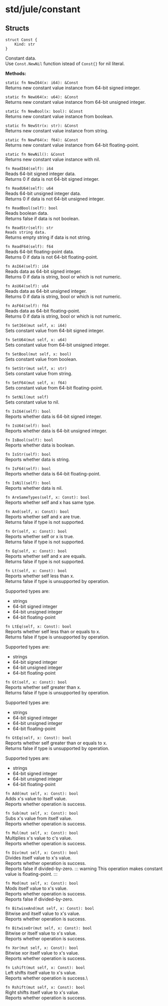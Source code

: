 # std/jule/constant

## Structs
```jule
struct Const {
    Kind: str
}
```
Constant data.\
Use `Const.NewNil` function istead of `Const{}` for nil literal.

**Methods:**

`static fn NewI64(x: i64): &Const`\
Returns new constant value instance from 64-bit signed integer.

`static fn NewU64(x: u64): &Const`\
Returns new constant value instance from 64-bit unsigned integer.

`static fn NewBool(x: bool): &Const`\
Returns new constant value instance from boolean.

`static fn NewStr(x: str): &Const`\
Returns new constant value instance from string.

`static fn NewF64(x: f64): &Const`\
Returns new constant value instance from 64-bit floating-point.

`static fn NewNil(): &Const`\
Returns new constant value instance with nil. 

`fn ReadI64(self): i64`\
Reads 64-bit signed integer data.\
Returns 0 if data is not 64-bit signed integer.

`fn ReadU64(self): u64`\
Reads 64-bit unsigned integer data.\
Returns 0 if data is not 64-bit unsigned integer.

`fn ReadBool(self): bool`\
Reads boolean data.\
Returns false if data is not boolean.

`fn ReadStr(self): str`\
`Reads string data.`\
Returns empty string if data is not string.

`fn ReadF64(self): f64`\
Reads 64-bit floating-point data.\
Returns 0 if data is not 64-bit floating-point.

`fn AsI64(self): i64`\
Reads data as 64-bit signed integer.\
Returns 0 if data is string, bool or which is not numeric.

`fn AsU64(self): u64`\
Reads data as 64-bit unsigned integer.\
Returns 0 if data is string, bool or which is not numeric.

`fn AsF64(self): f64`\
Reads data as 64-bit floating-point.\
Returns 0 if data is string, bool or which is not numeric.

`fn SetI64(mut self, x: i64)`\
Sets constant value from 64-bit signed integer.

`fn SetU64(mut self, x: u64)`\
Sets constant value from 64-bit unsigned integer.

`fn SetBool(mut self, x: bool)`\
Sets constant value from boolean.

`fn SetStr(mut self, x: str)`\
Sets constant value from string.

`fn SetF64(mut self, x: f64)`\
Sets constant value from 64-bit floating-point.

`fn SetNil(mut self)`\
Sets constant value to nil.

`fn IsI64(self): bool`\
Reports whether data is 64-bit signed integer.

`fn IsU64(self): bool`\
Reports whether data is 64-bit unsigned integer.

`fn IsBool(self): bool`\
Reports whether data is boolean.

`fn IsStr(self): bool`\
Reports whether data is string.

`fn IsF64(self): bool`\
Reports whether data is 64-bit floating-point.

`fn IsNil(self): bool`\
Reports whether data is nil.

`fn AreSameTypes(self, x: Const): bool`\
Reports whether self and x has same type.

`fn And(self, x: Const): bool`\
Reports whether self and x are true.\
Returns false if type is not supported.

`fn Or(self, x: Const): bool`\
Reports whether self or x is true.\
Returns false if type is not supported.

`fn Eq(self, x: Const): bool`\
Reports whether self and x are equals.\
Returns false if type is not supported. 

`fn Lt(self, x: Const): bool`\
Reports whether self less than x.\
Returns false if type is unsupported by operation.

Supported types are:
- strings
- 64-bit signed integer
- 64-bit unsigned integer
- 64-bit floating-point

`fn LtEq(self, x: Const): bool`\
Reports whether self less than or equals to x.\
Returns false if type is unsupported by operation.

Supported types are:
- strings
- 64-bit signed integer
- 64-bit unsigned integer
- 64-bit floating-point

`fn Gt(self, x: Const): bool`\
Reports whether self greater than x.\
Returns false if type is unsupported by operation.

Supported types are:
- strings
- 64-bit signed integer
- 64-bit unsigned integer
- 64-bit floating-point

`fn GtEq(self, x: Const): bool`\
Reports whether self greater than or equals to x.\
Returns false if type is unsupported by operation.

Supported types are:
- strings
- 64-bit signed integer
- 64-bit unsigned integer
- 64-bit floating-point

`fn Add(mut self, x: Const): bool`\
Adds x's value to itself value.\
Reports whether operation is success.

`fn Sub(mut self, x: Const): bool`\
Subs x's value from itself value.\
Reports whether operation is success.

`fn Mul(mut self, x: Const): bool`\
Multiplies x's value to c's value.\
Reports whether operation is success.

`fn Div(mut self, x: Const): bool`\
Divides itself value to x's value.\
Reports whether operation is success.\
Reports false if divided-by-zero.
::: warning
This operation makes constant value is floating-point.
:::

`fn Mod(mut self, x: Const): bool`\
Mods itself value to x's value.\
Reports whether operation is success.\
Reports false if divided-by-zero.

`fn BitwiseAnd(mut self, x: Const): bool`\
Bitwise and itself value to x's value.\
Reports whether operation is success.

`fn BitwiseOr(mut self, x: Const): bool`\
Bitwise or itself value to x's value.\
Reports whether operation is success.

`fn Xor(mut self, x: Const): bool`\
Bitwise xor itself value to x's value.\
Reports whether operation is success.

`fn Lshift(mut self, x: Const): bool`\
Left shifts itself value to x's value.\
Reports whether operation is success.\

`fn Rshift(mut self, x: Const): bool`\
Right shifts itself value to x's value.\
Reports whether operation is success. 
